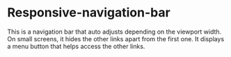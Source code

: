 # Responsive-navigation-bar
This is a navigation bar that auto adjusts depending on the viewport width. On small screens, it hides the other links apart from the first one. It displays a menu button that helps access the other links.
